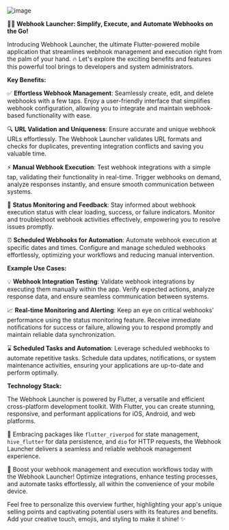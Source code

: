 ![image](https://github.com/Na5co/Webhook-Mobile-Launcher/assets/36938454/a4f80fef-6ed7-4950-92aa-148f0c5154a2)


📱💨 **Webhook Launcher: Simplify, Execute, and Automate Webhooks on the Go!**

Introducing Webhook Launcher, the ultimate Flutter-powered mobile application that streamlines webhook management and execution right from the palm of your hand. 🔥 Let's explore the exciting benefits and features this powerful tool brings to developers and system administrators. 

**Key Benefits:**

✅ **Effortless Webhook Management**: Seamlessly create, edit, and delete webhooks with a few taps. Enjoy a user-friendly interface that simplifies webhook configuration, allowing you to integrate and maintain webhook-based functionality with ease.

🔍 **URL Validation and Uniqueness**: Ensure accurate and unique webhook URLs effortlessly. The Webhook Launcher validates URL formats and checks for duplicates, preventing integration conflicts and saving you valuable time.

⚡️ **Manual Webhook Execution**: Test webhook integrations with a simple tap, validating their functionality in real-time. Trigger webhooks on demand, analyze responses instantly, and ensure smooth communication between systems.

🚦 **Status Monitoring and Feedback**: Stay informed about webhook execution status with clear loading, success, or failure indicators. Monitor and troubleshoot webhook activities effectively, empowering you to resolve issues promptly.

⏰ **Scheduled Webhooks for Automation**: Automate webhook execution at specific dates and times. Configure and manage scheduled webhooks effortlessly, optimizing your workflows and reducing manual intervention.

**Example Use Cases:**

💡 **Webhook Integration Testing**: Validate webhook integrations by executing them manually within the app. Verify expected actions, analyze response data, and ensure seamless communication between systems.

📈 **Real-time Monitoring and Alerting**: Keep an eye on critical webhooks' performance using the status monitoring feature. Receive immediate notifications for success or failure, allowing you to respond promptly and maintain reliable data synchronization.

⌛️ **Scheduled Tasks and Automation**: Leverage scheduled webhooks to automate repetitive tasks. Schedule data updates, notifications, or system maintenance activities, ensuring your applications are up-to-date and perform optimally.

**Technology Stack:**

The Webhook Launcher is powered by Flutter, a versatile and efficient cross-platform development toolkit. With Flutter, you can create stunning, responsive, and performant applications for iOS, Android, and web platforms.

💪 Embracing packages like `flutter_riverpod` for state management, `hive_flutter` for data persistence, and `dio` for HTTP requests, the Webhook Launcher delivers a seamless and reliable webhook management experience.

🚀 Boost your webhook management and execution workflows today with the Webhook Launcher! Optimize integrations, enhance testing processes, and automate tasks effortlessly, all within the convenience of your mobile device.

Feel free to personalize this overview further, highlighting your app's unique selling points and captivating potential users with its features and benefits. Add your creative touch, emojis, and styling to make it shine! ✨
